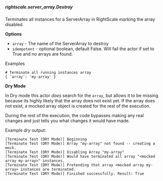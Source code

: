 ##### rightscale.server_array.Destroy

Terminates all instances for a ServerArray in RightScale marking the array
disabled.

**Options**

  * `array` - The name of the ServerArray to destroy
  * `idempotent` - optional boolean, default False. Will fail the actor if set
                   to True and no arrays are found.

Examples

    # Terminate all running instances array
    { 'array': 'my-array' }

**Dry Mode**

In Dry mode this actor _does_ search for the `array`, but allows it to be
missing because its highly likely that the array does not exist yet. If the
array does not exist, a mocked array object is created for the rest of the
execution.

During the rest of the execution, the code bypasses making any real changes
and just tells you what changes it would have made.

Example _dry_ output:

    [Terminate Test (DRY Mode)] Beginning
    [Terminate Test (DRY Mode)] Array "my-array" not found -- creating a mock.
    [Terminate Test (DRY Mode)] Disabling Array "my-array"
    [Terminate Test (DRY Mode)] Would have terminated all array "<mocked array my-array>" instances.
    [Terminate Test (DRY Mode)] Pretending that array <mocked array my-array> instances are terminated.
    [Terminate Test (DRY Mode)] Finished successfully. Result: True

